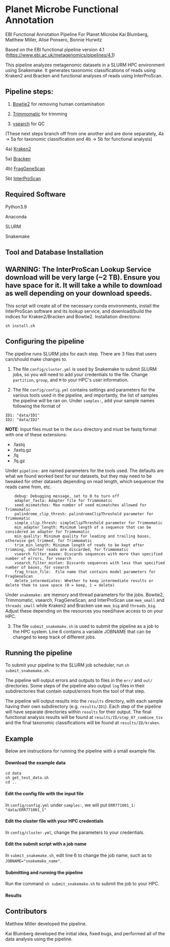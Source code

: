 # Planet Microbe Functional Annotation
EBI Functional Annotation Pipeline For Planet Microbe
Kai Blumberg, Matthew Miller, Alise Ponsero, Bonnie Hurwitz

Based on the EBI functional pipeline version 4.1 (https://www.ebi.ac.uk/metagenomics/pipelines/4.1)

This pipeline analyzes metagenomic datasets in a SLURM HPC environment using Snakemake. It generates taxonomic classifications of reads using Kraken2 and Bracken and functional analyses of reads using InterProScan.

## Pipeline steps: 

1) [Bowtie2](#http://bowtie-bio.sourceforge.net/bowtie2/index.shtml) for removing human contamination

2) [Trimmomatic](#http://www.usadellab.org/cms/?page=trimmomatic) for trimming

3) [vsearch](#https://github.com/torognes/vsearch) for QC

(These next steps branch off from one another and are done separately, 4a -> 5a for taxonomic classification and 4b -> 5b for functional analysis)

4a) [Kraken2](#https://ccb.jhu.edu/software/kraken2/)

5a) [Bracken](#https://ccb.jhu.edu/software/bracken/)

4b) [FragGeneScan](#https://sourceforge.net/projects/fraggenescan/files/)

5b) [InterProScan](#https://github.com/ebi-pf-team/interproscan)


## Required Software
Python3.9

Anaconda

SLURM 

Snakemake
## Tool and Database Installation

## WARNING: The InterProScan Lookup Service download will be very large (~2 TB). Ensure you have space for it. It will take a while to download as well depending on your download speeds.
This script will create all of the necessary conda environments, install the InterProScan software and its lookup service, and download/build the indices for Kraken2/Bracken and Bowtie2.
Installation directions:
```
sh install.sh
```

## Configuring the pipeline
The pipeline runs SLURM jobs for each step. There are 3 files that users can/should make changes to.

1. The file `config/cluster.yml` is used by Snakemake to submit SLURM jobs, so you will need to add your credentials to the file. Change `partition`, `group`, and `M` to your HPC's user information. 

2. The file `config/config.yml` contains settings and parameters for the various tools used in the pipeline, and importantly, the list of samples the pipeline will be ran on. Under `samples:`, add your sample names following the format of
```
ID1: "data/ID1"
ID2: "data/ID2"
```
**NOTE**: Input files must be in the `data` directory and must be fastq format with one of these extensions:
* .fastq
* .fastq.gz
* .fq
* .fq.gz

Under `pipeline:` are named parameters for the tools used. The defaults are what we found worked best for our datasets, but they may need to be tweaked for other datasets depending on read length, which sequencer the reads came from, etc.
```
    debug: Debugging message, set to 0 to turn off
    adapter_fasta: Adapter file for Trimmomatic
    seed_mismatches: Max number of seed mismatches allowed for Trimmomatic
    palindrome_clip_thresh: palindromeClipThreshold parameter for Trimmomatic
    simple_clip_thresh: simpleClipThreshold parameter for Trimmomatic
    min_adapter_length: Minimum length of a sequence that can be considered an adapter for Trimmomatic
    min_quality: Minimum quality for leading and trailing bases, otherwise get trimmed, for Trimmomatic
    trim_min_length: Minimum length of reads to be kept after trimming, shorter reads are discarded, for Trimmomatic
    vsearch_filter_maxee: Discards sequences with more than specified number of errors, for vsearch
    vsearch_filter_minlen: Discards sequences with less than specified number of bases, for vsearch
    frag_train_file:  File name that contains model parameters for FragGeneScan
    delete_intermediates: Whether to keep intermediate results or delete them to save space (0 = keep, 1 = delete)
```
Under `snakemake:` are memory and thread parameters for the jobs. Bowtie2, Trimmomatic, vsearch, FragGeneScan, and InterProScan use `mem_small` and `threads_small` while Kraken2 and Bracken use `mem_big` and `threads_big`. Adjust these depending on the resources you need/have access to on your HPC.

3. The file `submit_snakemake.sh` is used to submit the pipeline as a job to the HPC system. Line 6 contains a variable JOBNAME that can be changed to keep track of different jobs.


## Running the pipeline

To submit your pipeline to the SLURM job scheduler, run `sh submit_snakemake.sh`.

The pipeline will output errors and outputs to files in the `err/` and `out/` directories. Some steps of the pipeline also output `log` files in their subdirectories that contain output/errors from the tool of that step.

The pipeline will output results into the `results` directory, with each sample having their own subdirectory (e.g. `results/ID1`). Each step of the pipeline will have separate directories within `results` for their output. The final functional analysis results will be found at `results/ID/step_07_combine_tsv` and the final taxonomic classifications will be found at `results/ID/kraken`.

## Example

Below are instructions for running the pipeline with a small example file.

#### Download the example data
```
cd data
sh get_test_data.sh
cd ..
```

#### Edit the config file with the input file
In `config/config.yml` under `samples:`, we will put `ERR771001_1: "data/ERR771001_1"`

#### Edit the cluster file with your HPC credentials
In `config/cluster.yml`, change the parameters to your credentials.

#### Edit the submit script with a job name
In `submit_snakemake.sh`, edit line 6 to change the job name, such as to `JOBNAME="snakemake_name"`.

#### Submitting and running the pipeline
Run the command `sh submit_snakemake.sh` to submit the job to your HPC.

#### Results


## Contributors
Matthew Miller developed the pipeline.

Kai Blumberg developed the initial idea, fixed bugs, and performed all of the data analysis using the pipeline.


